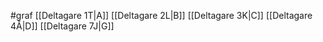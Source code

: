 #graf [[Deltagare 1T|A]]
 [[Deltagare 2L|B]]
 [[Deltagare 3K|C]]
 [[Deltagare 4Å|D]]
 [[Deltagare 7J|G]]

